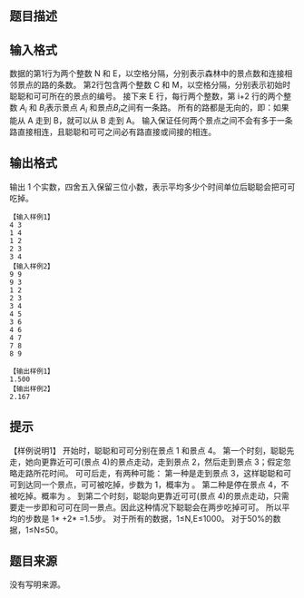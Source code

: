 ## 题目描述

## 输入格式

数据的第1行为两个整数 N 和 E，以空格分隔，分别表示森林中的景点数和连接相邻景点的路的条数。
第2行包含两个整数 C 和 M，以空格分隔，分别表示初始时聪聪和可可所在的景点的编号。
接下来 E 行，每行两个整数，第 i+2 行的两个整数 $A_i$ 和 $B_i$表示景点 $A_i$ 和景点$B_i$之间有一条路。
所有的路都是无向的，即：如果能从 A 走到 B，就可以从 B 走到 A。
输入保证任何两个景点之间不会有多于一条路直接相连，且聪聪和可可之间必有路直接或间接的相连。

## 输出格式

输出 1 个实数，四舍五入保留三位小数，表示平均多少个时间单位后聪聪会把可可吃掉。

```input1
【输入样例1】
4 3
1 4
1 2
2 3
3 4
【输入样例2】
9 9
9 3
1 2
2 3
3 4
4 5
3 6
4 6
4 7
7 8
8 9
```

```output1
【输出样例1】
1.500
【输出样例2】
2.167
```

## 提示

【样例说明1】
开始时，聪聪和可可分别在景点 1 和景点 4。
第一个时刻，聪聪先走，她向更靠近可可(景点 4)的景点走动，走到景点 2，然后走到景点 3；假定忽略走路所花时间。
可可后走，有两种可能：
第一种是走到景点 3，这样聪聪和可可到达同一个景点，可可被吃掉，步数为 1，概率为 。
第二种是停在景点 4，不被吃掉。概率为 。
到第二个时刻，聪聪向更靠近可可(景点 4)的景点走动，只需要走一步即和可可在同一景点。因此这种情况下聪聪会在两步吃掉可可。
所以平均的步数是 1* +2* =1.5步。
对于所有的数据，1≤N,E≤1000。
对于50%的数据，1≤N≤50。

## 题目来源

没有写明来源。

